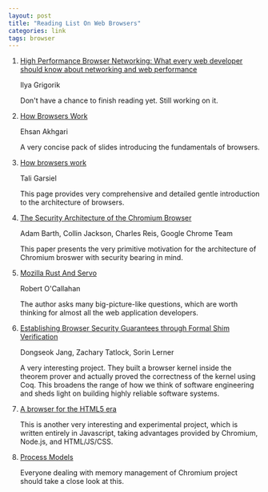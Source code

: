 ```yaml
---
layout: post
title: "Reading List On Web Browsers"
categories: link
tags: browser
---
```


1. [High Performance Browser Networking: What every web developer should know about networking and web performance](http://astore.amazon.com/possiboutpos-20/detail/1449344763)

    Ilya Grigorik

    Don't have a chance to finish reading yet. Still working on it.

1. [How Browsers Work](http://ehsan.github.io/how-browsers-work/#1)

    Ehsan Akhgari

    A very concise pack of slides introducing the fundamentals of browsers.

1. [How browsers work](http://taligarsiel.com/Projects/howbrowserswork1.htm)

    Tali Garsiel

    This page provides very comprehensive and detailed gentle introduction to the architecture of browsers.

1. [The Security Architecture of the Chromium Browser](http://seclab.stanford.edu/websec/chromium/chromium-security-architecture.pdf)

    Adam Barth, Collin Jackson, Charles Reis, Google Chrome Team

    This paper presents the very primitive motivation for the architecture of Chromium broswer with security bearing in mind.

1. [Mozilla Rust And Servo](http://people.mozilla.org/~roc/Samsung/MozillaRustAndServo.pdf)

    Robert O'Callahan

    The author asks many big-picture-like questions, which are worth thinking for almost all the web application developers.

1. [Establishing Browser Security Guarantees through Formal Shim Verification](http://goto.ucsd.edu/quark/usenix12.pdf)

    Dongseok Jang, Zachary Tatlock, Sorin Lerner

    A very interesting project. They built a browser kernel inside the theorem prover and actually proved the correctness of the kernel using Coq. This broadens the range of how we think of software engineering and sheds light on building highly reliable software systems.

1. [A browser for the HTML5 era](http://breach.cc/)

    This is another very interesting and experimental project, which is written entirely in Javascript, taking advantages provided by Chromium, Node.js, and HTML/JS/CSS.

1. [Process Models](http://dev.chromium.org/developers/design-documents/process-models)

    Everyone dealing with memory management of Chromium project should take a close look at this.